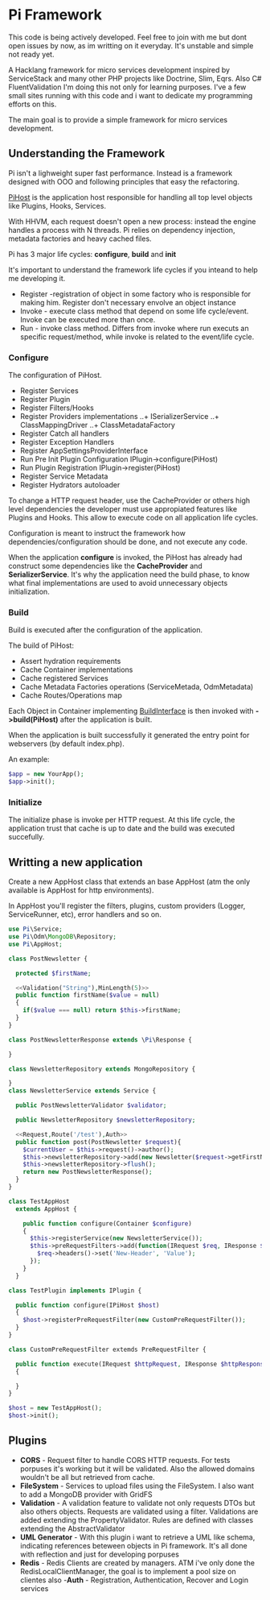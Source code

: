 # Pi Framework

This code is being actively developed. Feel free to join with me but dont open issues by now, as im writting on it everyday. It's unstable and simple not ready yet.

A Hacklang framework for micro services development inspired by ServiceStack and many other PHP projects like Doctrine, Slim, Eqrs. Also C# FluentValidation
I'm doing this not only for learning purposes. I've a few small sites running with this code and i want to dedicate my programming efforts on this.

The main goal is to provide a simple framework for micro services development.

## Understanding the Framework

Pi isn't a lighweight super fast performance. Instead is a framework designed with OOO and following principles that easy the refactoring.

[PiHost](src/Pi/PiHost.php) is the application host responsible for handling all top level objects like Plugins, Hooks, Services.

With HHVM, each request doesn't open a new process: instead the engine handles a process with N threads. Pi relies on dependency injection, metadata factories and heavy cached files. 

Pi has 3 major life cycles: **configure**, **build** and **init**

It's important to understand the framework life cycles if you inteand to help me developing it.

+ Register -registration of object in some factory who is responsible for making him. Register don't necessary envolve an object instance
+ Invoke - execute class method that depend on some life cycle/event. Invoke can be executed more than once.
+ Run - invoke class method. Differs from invoke where run executs an specific request/method, while invoke is related to the event/life cycle.

### Configure

The configuration of PiHost. 
+ Register Services
+ Register Plugin
+ Register Filters/Hooks
+ Register Providers implementations
..+ ISerializerService
..+ ClassMappingDriver
..+ ClassMetadataFactory
+ Register Catch all handlers
+ Register Exception Handlers
+ Register AppSettingsProviderInterface
+ Run Pre Init Plugin Configuration IPlugin->configure(PiHost)
+ Run Plugin Registration IPlugin->register(PiHost)
+ Register Service Metadata
+ Register Hydrators autoloader

To change a HTTP request header, use the CacheProvider or others high level dependencies the developer must use appropiated features like Plugins and Hooks. This allow to execute code on all application life cycles.

Configuration is meant to instruct the framework how dependencies/configuration should be done, and not execute any code.

When the application **configure** is invoked, the PiHost has already had construct some dependencies like the **CacheProvider** and **SerializerService**. It's why the application need the build phase, to know what final implementations are used to avoid unnecessary objects initialization.


### Build

Build is executed after the configuration of the application. 

The build of PiHost:
+ Assert hydration requirements
+ Cache Container implementations
+ Cache registered Services
+ Cache Metadata Factories operations (ServiceMetada, OdmMetadata)
+ Cache Routes/Operations map

Each Object in Container implementing [BuildInterface](https://github.com/guilhermegeek/communia/blob/master/src/Pi-Interfaces/BuildInterface.php) is then invoked with **->build(PiHost)** after the application is built.

When the application is built successfully it generated the entry point for webservers (by default index.php).

An example:
```php
$app = new YourApp();
$app->init();
```


### Initialize

The initialize phase is invoke per HTTP request. At this life cycle, the application trust that cache is up to date and the build was executed succefully.


## Writting a new application

Create a new AppHost class that extends an base AppHost (atm the only available is AppHost for http environments).

In AppHost you'll register the filters, plugins, custom providers (Logger, ServiceRunner, etc), error handlers and so on.

```php
use Pi\Service;
use Pi\Odm\MongoDB\Repository;
use Pi\AppHost;

class PostNewsletter {

  protected $firstName;

  <<Validation("String"),MinLength(5)>>
  public function firstName($value = null)
  {
    if($value === null) return $this->firstName;
  }
}

class PostNewsletterResponse extends \Pi\Response {

}

class NewsletterRepository extends MongoRepository {

}
class NewsletterService extends Service {

  public PostNewsletterValidator $validator;

  public NewsletterRepository $newsletterRepository;

  <<Request,Route('/test'),Auth>>
  public function post(PostNewsletter $request){
    $currentUser = $this->request()->author();
    $this->newsletterRepository->add(new Newsletter($request->getFirstName())});
    $this->newsletterRepository->flush();
    return new PostNewsletterResponse();
  }
}

class TestAppHost
  extends AppHost {

    public function configure(Container $configure)
    {
      $this->registerService(new NewsletterService());
      $this->preRequestFilters->add(function(IRequest $req, IResponse $res, $dto) {
        $req->headers()->set('New-Header', 'Value');
      });
    }
  }

class TestPlugin implements IPlugin {

  public function configure(IPiHost $host)
  {
    $host->registerPreRequestFilter(new CustomPreRequestFilter());
  }
}

class CustomPreRequestFilter extemds PreRequestFilter {

  public function execute(IRequest $httpRequest, IResponse $httpResponse, $requestDto) : void;
  {

  }
}

$host = new TestAppHost();
$host->init();
```

## Plugins

- **CORS** - Request filter to handle CORS HTTP requests. For tests porpuses it's working but it will be validated. Also the allowed domains wouldn't be all but retrieved from cache.
- **FileSystem** - Services to upload files using the FileSystem. I also want to add a MongoDB provider with GridFS
- **Validation** - A validation feature to validate not only requests DTOs but also others objects. Requests are validated using a filter. Validations are added extending the PropertyValidator. Rules are defined with classes extending the AbstractValidator
- **UML Generator** - With this plugin i want to retrieve a UML like schema, indicating references beteween objects in Pi framework. It's all done with reflection and just for developing porpuses
- **Redis** - Redis Clients are created by managers. ATM i've only done the RedisLocalClientManager, the goal is to implement a pool size on clientes also
-**Auth** - Registration, Authentication, Recover and Login services